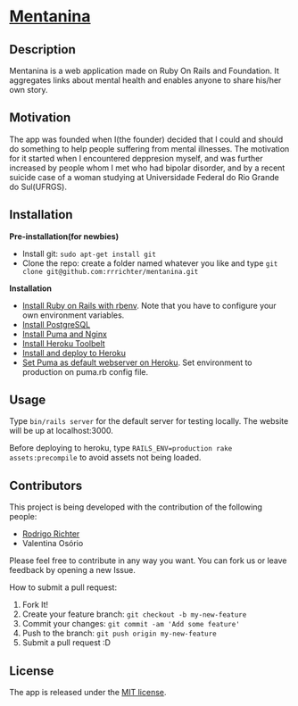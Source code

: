 # [Mentanina](http://www.mentanina.com.br)

## Description

Mentanina is a web application made on Ruby On Rails and Foundation. It aggregates links about mental health and enables anyone to share his/her own story.

## Motivation

The app was founded when I(the founder) decided that I could and should do something to help people suffering from mental illnesses. The motivation for it started when I encountered deppresion myself, and was further increased by people whom I met who had bipolar disorder, and by a recent suicide case of a woman studying at Universidade Federal do Rio Grande do Sul(UFRGS).

## Installation

**Pre-installation(for newbies)**
* Install git: `sudo apt-get install git`
* Clone the repo: create a folder named whatever you like and type `git clone git@github.com:rrrichter/mentanina.git`

**Installation**
* [Install Ruby on Rails with rbenv](https://www.digitalocean.com/community/tutorials/how-to-install-ruby-on-rails-with-rbenv-on-ubuntu-14-04). Note that you have to configure your own environment variables.
* [Install PostgreSQL](https://www.digitalocean.com/community/tutorials/how-to-use-postgresql-with-your-ruby-on-rails-application-on-ubuntu-14-04)
* [Install Puma and Nginx](https://www.digitalocean.com/community/tutorials/how-to-deploy-a-rails-app-with-puma-and-nginx-on-ubuntu-14-04)
* [Install Heroku Toolbelt](https://toolbelt.heroku.com/)
* [Install and deploy to Heroku](https://devcenter.heroku.com/articles/getting-started-with-rails4)
* [Set Puma as default webserver on Heroku](https://devcenter.heroku.com/articles/deploying-rails-applications-with-the-puma-web-server). Set environment to production on puma.rb config file.

## Usage

Type `bin/rails server` for the default server for testing locally. The website will be up at localhost:3000.

Before deploying to heroku, type `RAILS_ENV=production rake assets:precompile` to avoid assets not being loaded.

## Contributors

This project is being developed with the contribution of the following people:
* [Rodrigo Richter](http://inf.ufrgs.br/~rrrichter)
* Valentina Osório

Please feel free to contribute in any way you want. You can fork us or leave feedback by opening a new Issue.

How to submit a pull request:

1. Fork It!
2. Create your feature branch: `git checkout -b my-new-feature`
3. Commit your changes: `git commit -am 'Add some feature'`
4. Push to the branch: `git push origin my-new-feature`
5. Submit a pull request :D


## License

The app is released under the [MIT license](https://github.com/rrrichter/mentanina/blob/master/LICENSE.txt).